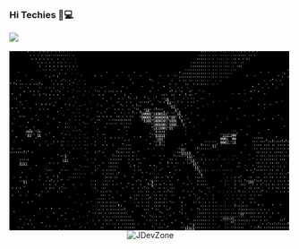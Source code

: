 ### Hi Techies 👋💻
![](https://visitor-badge.glitch.me/badge?page_id=JDevZone.JDevZone)

<img align="left" alt="GIF" src="https://github.com/JDevZone/JDevZone/blob/main/binary.gif?raw=true" width="500" height="320" />
<br>

<p align="center"> <img src="https://github-readme-stats.vercel.app/api?username=JDevZone&show_icons=true&theme=gotham" alt="JDevZone" />


<!--
**JDevZone/JDevZone** is a ✨ _special_ ✨ repository because its `README.md` (this file) appears on your GitHub profile.

Here are some ideas to get you started:

- 🔭 I’m currently working on ...
- 🌱 I’m currently learning ...
- 👯 I’m looking to collaborate on ...
- 🤔 I’m looking for help with ...
- 💬 Ask me about ...
- 📫 How to reach me: ...
- 😄 Pronouns: ...
- ⚡ Fun fact: ...
-->
